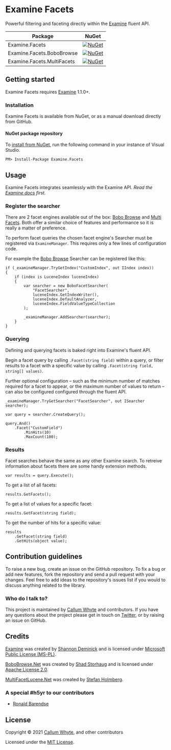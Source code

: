 # Examine Facets

Powerful filtering and faceting directly within the [Examine](https://github.com/shazwazza/examine) fluent API.

| Package                    | NuGet             |
|----------------------------|-------------------|
| Examine.Facets             | [![NuGet](https://img.shields.io/nuget/v/Examine.Facets.svg)](https://www.nuget.org/packages/Examine.Facets/) |
| Examine.Facets.BoboBrowse  | [![NuGet](https://img.shields.io/nuget/v/Examine.Facets.BoboBrowse.svg)](https://www.nuget.org/packages/Examine.Facets.BoboBrowse/) |
| Examine.Facets.MultiFacets | [![NuGet](https://img.shields.io/nuget/v/Examine.Facets.MultiFacets.svg)](https://www.nuget.org/packages/Examine.Facets.MultiFacets/) |

## Getting started

Examine Facets requires [Examine](https://github.com/shazwazza/examine) 1.1.0+.

### Installation

Examine Facets is available from NuGet, or as a manual download directly from GitHub.

#### NuGet package repository

To [install from NuGet](https://www.nuget.org/packages/Examine.Facets/), run the following command in your instance of Visual Studio.

    PM> Install-Package Examine.Facets

## Usage

Examine Facets integrates seamlessly with the Examine API. *Read the [Examine docs](https://shazwazza.github.io/Examine/) first.*

### Register the searcher

There are 2 facet engines available out of the box: [Bobo Browse](https://www.nuget.org/packages/Examine.Facets.BoboBrowse/) and [Multi Facets](https://www.nuget.org/packages/Examine.Facets.MultiFacets/). Both offer a similar choice of features and performance so it is really a matter of preference.

To perform facet queries the chosen facet engine's Searcher must be registered via `ExamineManager`. This requires only a few lines of configuration code.

For example the [Bobo Browse](https://www.nuget.org/packages/Examine.Facets.BoboBrowse/) Searcher can be registered like this:

```
if (_examineManager.TryGetIndex("CustomIndex", out IIndex index))
{
    if (index is LuceneIndex luceneIndex)
    {
        var searcher = new BoboFacetSearcher(
            "FacetSearcher",
            luceneIndex.GetIndexWriter(),
            luceneIndex.DefaultAnalyzer,
            luceneIndex.FieldValueTypeCollection
        );

        _examineManager.AddSearcher(searcher);
    }
}
```

### Querying

Defining and querying facets is baked right into Examine's fluent API.

Begin a facet query by calling `.Facet(string field)` within a query, or filter results to a facet with a specific value by calling `.Facet(string field, string[] values)`.

Further optional configuration – such as the minimum number of matches required for a facet to appear, or the maximum number of values to return – can also be configured configured through the fluent API.

```
_examineManager.TryGetSearcher("FacetSearcher", out ISearcher searcher);

var query = searcher.CreateQuery();

query.And()
    .Facet("CustomField")
        .MinHits(10)
        .MaxCount(100);
```

### Results

Facet searches behave the same as any other Examine search. To retreive information about facets there are some handy extension methods.

```
var results = query.Execute();
```

To get a list of all facets:

```
results.GetFacets();
```

To get a list of values for a specific facet:

```
results.GetFacet(string field);
```

To get the number of hits for a specific value:

```
results
    .GetFacet(string field)
    .GetHits(object value);
```

## Contribution guidelines

To raise a new bug, create an issue on the GitHub repository. To fix a bug or add new features, fork the repository and send a pull request with your changes. Feel free to add ideas to the repository's issues list if you would to discuss anything related to the library.

### Who do I talk to?

This project is maintained by [Callum Whyte](https://callumwhyte.com/) and contributors. If you have any questions about the project please get in touch on [Twitter](https://twitter.com/callumbwhyte), or by raising an issue on GitHub.

## Credits

[Examine](https://github.com/shazwazza/examine) was created by [Shannon Deminick](https://github.com/shazwazza) and is licensed under [Microsoft Public License (MS-PL)](https://opensource.org/licenses/ms-pl).

[BoboBrowse.Net](https://github.com/NightOwl888/BoboBrowse.Net) was created by [Shad Storhaug](https://github.com/NightOwl888) and is licensed under [Apache License 2.0](https://github.com/NightOwl888/BoboBrowse.Net/blob/master/LICENSE.md).

[MultiFacetLucene.Net](https://github.com/aspcodenet/MultiFacetLuceneNet) was created by [Stefan Holmberg](https://github.com/aspcodenet).

### A special #h5yr to our contributors

* [Ronald Barendse](https://github.com/ronaldbarendse)

## License

Copyright &copy; 2021 [Callum Whyte](https://callumwhyte.com/), and other contributors

Licensed under the [MIT License](LICENSE.md).
